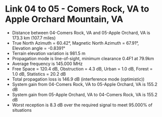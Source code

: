 # Link 04 to 05 - Comers Rock, VA to Apple Orchard Mountain, VA

* Distance between 04-Comers Rock, VA and 05-Apple Orchard, VA is 173.3 km (107.7 miles)
* True North Azimuth = 60.42°, Magnetic North Azimuth = 67.91°, Elevation angle = -0.8391°
* Terrain elevation variation is 981.5 m
* Propagation mode is line-of-sight, minimum clearance 0.4F1 at 79.9km
* Average frequency is 145.000 MHz
* Free Space = 120.4 dB, Obstruction = 4.3 dB, Urban = 1.0 dB, Forest = 1.0 dB, Statistics = 20.2 dB
* Total propagation loss is 146.9 dB (interference mode (optimistic))
* System gain from 04-Comers Rock, VA to 05-Apple Orchard, VA is 155.2 dB
* System gain from 05-Apple Orchard, VA to 04-Comers Rock, VA is 155.2 dB
* Worst reception is 8.3 dB over the required signal to meet 95.000% of situations